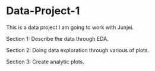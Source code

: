 # Data-Project-1
This is a data project I am going to work with Junjei.

Section 1:
Describe the data through EDA.

Section 2:
Doing data exploration through various of plots. 

Section 3:
Create analytic plots.
